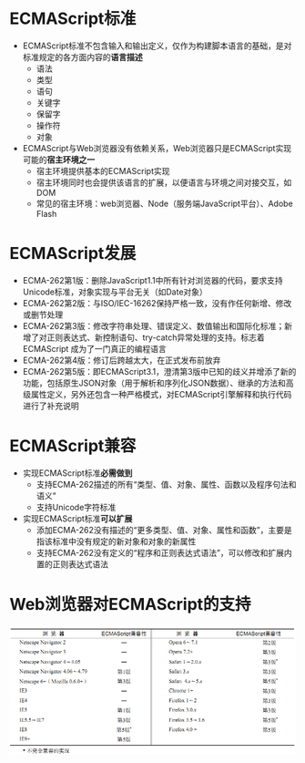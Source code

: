 # ECMAScript标准
+ ECMAScript标准不包含输入和输出定义，仅作为构建脚本语言的基础，是对标准规定的各方面内容的**语言描述**
   + 语法
   + 类型
   + 语句
   + 关键字
   + 保留字
   + 操作符
   + 对象
+ ECMAScript与Web浏览器没有依赖关系，Web浏览器只是ECMAScript实现可能的**宿主环境之一**
   + 宿主环境提供基本的ECMAScript实现
   + 宿主环境同时也会提供该语言的扩展，以便语言与环境之间对接交互，如DOM
   + 常见的宿主环境：web浏览器、Node（服务端JavaScript平台）、Adobe Flash
   
# ECMAScript发展
+ ECMA-262第1版：删除JavaScript1.1中所有针对浏览器的代码，要求支持Unicode标准，对象实现与平台无关（如Date对象）
+ ECMA-262第2版：与ISO/IEC-16262保持严格一致，没有作任何新增、修改或删节处理
+ ECMA-262第3版：修改字符串处理、错误定义、数值输出和国际化标准；新增了对正则表达式、新控制语句、try-catch异常处理的支持。标志着ECMAScript 成为了一门真正的编程语言
+ ECMA-262第4版：修订后跨越太大，在正式发布前放弃
+ ECMA-262第5版：即ECMAScript3.1，澄清第3版中已知的歧义并增添了新的功能，包括原生JSON对象（用于解析和序列化JSON数据）、继承的方法和高级属性定义，另外还包含一种严格模式，对ECMAScript引擎解释和执行代码进行了补充说明

# ECMAScript兼容
+ 实现ECMAScript标准**必需做到**
   + 支持ECMA-262描述的所有“类型、值、对象、属性、函数以及程序句法和语义”
   + 支持Unicode字符标准
+ 实现ECMAScript标准**可以扩展**
   + 添加ECMA-262没有描述的“更多类型、值、对象、属性和函数”，主要是指该标准中没有规定的新对象和对象的新属性
   + 支持ECMA-262没有定义的“程序和正则表达式语法”，可以修改和扩展内置的正则表达式语法
   
# Web浏览器对ECMAScript的支持
![ECMAScript主流Web浏览器得支持情况](../attachments/ECMAScript主流Web浏览器得支持情况.png)